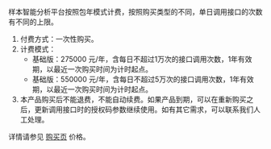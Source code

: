 
样本智能分析平台按照包年模式计费，按照购买类型的不同，单日调用接口的次数有不同的上限。
1. 付费方式：一次性购买。
2. 计费模式：
   - 基础版：275000 元/年，含每日不超过1万次的接口调用次数，1年有效期，以最近一次购买时间为计时起点。
   - 基础版：550000 元/年，含每日不超过5万次的接口调用次数，1年有效期，以最近一次购买时间为计时起点。
3. 本产品购买后不能退费，不能自动续费。如果产品到期，可以在重新购买之后，更新调用接口时的授权码参数继续使用。如有其它需求，可以联系我们人工处理。

详情请参见 [购买页](https://buy.cloud.tencent.com/habo) 价格。

